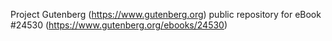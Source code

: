 Project Gutenberg (https://www.gutenberg.org) public repository for eBook #24530 (https://www.gutenberg.org/ebooks/24530)

